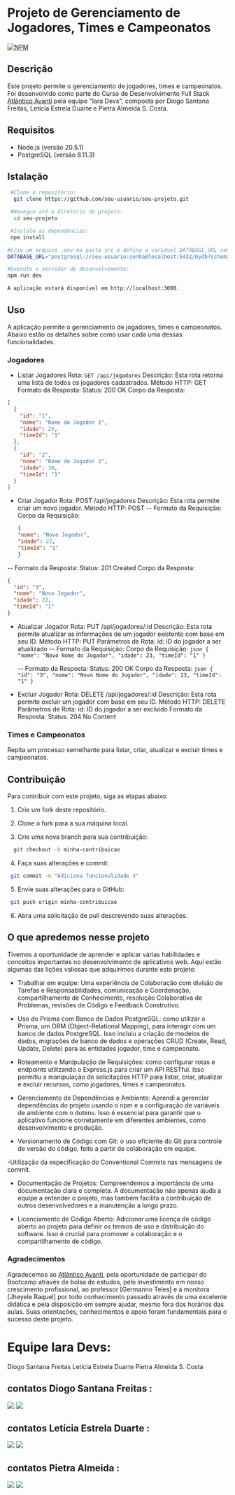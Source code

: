 # Projeto de Gerenciamento de Jogadores, Times e Campeonatos
[![NPM](https://img.shields.io/npm/l/react)](https://github.com/leticiaesttrela/projeto-iaraDevs/blob/main/LICENSE)

## Descrição

Este projeto permite o gerenciamento de jogadores, times e campeonatos. Foi desenvolvido como parte do Curso de Desenvolvimento Full Stack [Atlântico Avanti](https://edu.atlanticoavanti.com.br/portal/home/ "Site do Atlântico Avanti") pela equipe "Iara Devs", composta por Diogo Santana Freitas, Letícia Estrela Duarte e Pietra Almeida S. Costa.

## Requisitos
- Node.js (versão 20.5.1)
- PostgreSQL (versão 8.11.3)

## Istalação

```bash
 #Clone o repositório:
  git clone https://github.com/seu-usuario/seu-projeto.git

 #Navegue até o diretório do projeto:
  cd seu-projeto

 #Instale as dependências:
 npm install

#Crie um arquivo .env na pasta src e defina a variável DATABASE_URL com a URL do seu banco de dados PostgreSQL:
DATABASE_URL="postgresql://seu-usuario:senha@localhost:5432/mydb?schema=public"

#Execute o servidor de desenvolvimento:
npm run dev

A aplicação estará disponível em http://localhost:3000.
```

## Uso

A aplicação permite o gerenciamento de jogadores, times e campeonatos. Abaixo estão os detalhes sobre como usar cada uma dessas funcionalidades.

### Jogadores

 - Listar Jogadores
    Rota: `GET /api/jogadores`
    Descrição: Esta rota retorna uma lista de todos os jogadores cadastrados.
    Método HTTP: GET
    Formato da Resposta:
    Status: 200 OK
    Corpo da Resposta:

```json
[
  {
    "id": "1",
    "nome": "Nome do Jogador 1",
    "idade": 25,
    "timeId": "1"
  },
  {
    "id": "2",
    "nome": "Nome do Jogador 2",
    "idade": 30,
    "timeId": "1"
  }
]
```
- Criar Jogador
   Rota: POST /api/jogadores
   Descrição: Esta rota permite criar um novo jogador.
   Método HTTP: POST
   -- Formato da Requisição:
      Corpo da Requisição:
   ```json
   {
  "nome": "Novo Jogador",
  "idade": 22,
  "timeId": "1"
   }
   ```
-- Formato da Resposta:
   Status: 201 Created
   Corpo da Resposta:
   ```json
   {
     "id": "3",
     "nome": "Novo Jogador",
     "idade": 22,
     "timeId": "1"
   } 
   ```

- Atualizar Jogador
   Rota: PUT /api/jogadores/:id
   Descrição: Esta rota permite atualizar as informações de um jogador existente com base em seu ID.
   Método HTTP: PUT
   Parâmetros de Rota:
   id: ID do jogador a ser atualizado
   -- Formato da Requisição:
      Corpo da Requisição:
      ```json
      {
      "nome": "Novo Nome do Jogador",
      "idade": 23,
      "timeId": "1"
      }
       ```

  -- Formato da Resposta:
     Status: 200 OK
     Corpo da Resposta:
       ```json
      {
      "id": "3",
       "nome": "Novo Nome do Jogador",
       "idade": 23,
       "timeId": "1"
      }
      ```
- Excluir Jogador
   Rota: DELETE /api/jogadores/:id
   Descrição: Esta rota permite excluir um jogador com base em seu ID.
   Método HTTP: DELETE
   Parâmetros de Rota:
   id: ID do jogador a ser excluído
   Formato da Resposta:
   Status: 204 No Content

### Times e Campeonatos
Repita um processo semelhante para listar, criar, atualizar e excluir times e campeonatos.

## Contribuição 
Para contribuir com este projeto, siga as etapas abaixo:

1. Crie um fork deste repositório.

2. Clone o fork para a sua máquina local.

3. Crie uma nova branch para sua contribuição:
```bash
  git checkout -b minha-contribuicao
```
4. Faça suas alterações e commit:
```bash
 git commit -m "Adiciona funcionalidade X"
```
5. Envie suas alterações para o GitHub:
```bash
 git push origin minha-contribuicao
```
6. Abra uma solicitação de pull descrevendo suas alterações.


## O que apredemos nesse projeto
Tivemos a oportunidade de aprender e aplicar várias habilidades e conceitos importantes no desenvolvimento de aplicativos web. Aqui estão algumas das lições valiosas que adquirimos durante este projeto:

- Trabalhar em equipe: Uma experiência de Colaboração com divisão de Tarefas e Responsabilidades, comunicação e Coordenação, compartilhamento de Conhecimento, resolução Colaborativa de Problemas, revisões de Código e Feedback Construtivo.

- Uso do Prisma com Banco de Dados PostgreSQL: como utilizar o Prisma, um ORM (Object-Relational Mapping), para interagir com um banco de dados PostgreSQL. Isso incluiu a criação de modelos de dados, migrações de banco de dados e operações CRUD (Create, Read, Update, Delete) para as entidades jogador, time e campeonato.

- Roteamento e Manipulação de Requisições: como configurar rotas e endpoints utilizando o Express.js para criar um API RESTful. Isso permitiu a manipulação de solicitações HTTP para listar, criar, atualizar e excluir recursos, como jogadores, times e campeonatos.

- Gerenciamento de Dependências e Ambiente: Aprendi a gerenciar dependências do projeto usando o npm e a configuração de variáveis de ambiente com o dotenv. Isso é essencial para garantir que o aplicativo funcione corretamente em diferentes ambientes, como desenvolvimento e produção.

- Versionamento de Código com Git: o uso eficiente do Git para controle de versão do código, feito a partir de colaboração em equipe.

-Utilização da especificação do Conventional Commits nas mensagens de commit.

- Documentação de Projetos: Compreendemos a importância de uma documentação clara e completa. A documentação não apenas ajuda a equipe a entender o projeto, mas também facilita a contribuição de outros desenvolvedores e a manutenção a longo prazo.

- Licenciamento de Código Aberto: Adicionar uma licença de código aberto ao projeto para definir os termos de uso e distribuição do software. Isso é crucial para promover a colaboração e o compartilhamento de código.

### Agradecimentos
Agradecemos ao  [Atlântico Avanti](https://edu.atlanticoavanti.com.br/portal/home/ "Site do Atlântico Avanti"), pela oportunidade de participar do Bootcamp através de bolsa de estudos, pelo investimento em nosso crescimento profissional, ao professor [Germanno Teles] e à monitora [Jheyele Raquel] por todo conhecimento passado através de uma excelente didática e pela disposição em sempre ajudar, mesmo fora dos horários das aulas. Suas orientações, conhecimentos e apoio foram fundamentais para o sucesso deste projeto. 


# Equipe Iara Devs: 
Diogo Santana Freitas 
Letícia Estrela Duarte 
Pietra Almeida S. Costa

## contatos Diogo Santana Freitas :
<div> 
    <a href = "mailto:diogosantanafreitasuna@gmail.com"><img loading="lazy" src="https://img.shields.io/badge/Gmail-D14836?style=for-the-badge&logo=gmail&logoColor=white" target="_blank"></a>
    <a href="https://br.linkedin.com/in/diogo-santana-freitas-78852321b" target="_blank"><img loading="lazy" src="https://img.shields.io/badge/-LinkedIn-%230077B5?style=for-the-badge&logo=linkedin&logoColor=white" target="_blank"></a>   
</div>

## contatos Letícia Estrela Duarte :
<div> 
    <a href = "mailto:leticia.estrela@hotmail.com.br"><img loading="lazy" src="https://img.shields.io/badge/Gmail-D14836?style=for-the-badge&logo=gmail&logoColor=white" target="_blank"></a>
    <a href="https://www.linkedin.com/in/leticia-estrela-a0266b225" target="_blank"><img loading="lazy" src="https://img.shields.io/badge/-LinkedIn-%230077B5?style=for-the-badge&logo=linkedin&logoColor=white" target="_blank"></a>   
</div>

## contatos Pietra Almeida :
<div> 
    <a href = "mailto:costapietra@gmail.com"><img loading="lazy" src="https://img.shields.io/badge/Gmail-D14836?style=for-the-badge&logo=gmail&logoColor=white" target="_blank"></a>
    <a href="https://www.linkedin.com/in/almeidapietra" target="_blank"><img loading="lazy" src="https://img.shields.io/badge/-LinkedIn-%230077B5?style=for-the-badge&logo=linkedin&logoColor=white" target="_blank"></a>   
</div>